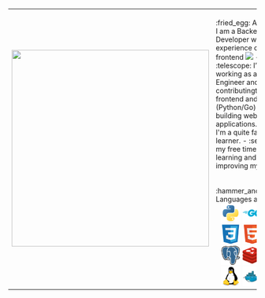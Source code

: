 <table>
    <tr>
        <td>
            <img src="https://media3.giphy.com/media/WS6CDvvyNDrhZRFBtT/giphy.gif" width="400" height="400">
        </td>
         <td valign="top">
          <div align="left">
              <br>
              :fried_egg: About Me :
              I am a Backend Developer with experience of frontend  <img src="https://media.giphy.com/media/WUlplcMpOCEmTGBtBW/giphy.gif" width="30"/>
              - :telescope: I’m working as a Software Engineer and contributingto frontend and backend (Python/Go) for building web applications.
              - :watch: I'm a quite fast learner.
              - :seedling: In my free time, I keep learning and improving myself.
            </div>
             <br>
             <br>
            :hammer_and_wrench: Languages and Tools :
            <div align="center">
              <img src="https://github.com/devicons/devicon/blob/master/icons/python/python-original.svg" title="Python" alt="Git" width="40" height="40"/>
              <img src="https://github.com/devicons/devicon/blob/master/icons/go/go-original-wordmark.svg" title="Go" alt="Go" width="40" height="40"/>
              <img src="https://github.com/devicons/devicon/blob/master/icons/javascript/javascript-original.svg" title="JavaScript" alt="JavaScript" width="40" height="40"/>
              <img src="https://github.com/devicons/devicon/blob/master/icons/css3/css3-original.svg" title="CSS3" alt="CSS3" width="40" height="40"/>
              <img src="https://github.com/devicons/devicon/blob/master/icons/html5/html5-original.svg" title="HTML5" alt="HTML5" width="40" height="40"/>
              <img src="https://github.com/devicons/devicon/blob/master/icons/react/react-original.svg" title="React" alt="React" width="40" height="40"/>
              <img src="https://github.com/devicons/devicon/blob/master/icons/postgresql/postgresql-original.svg" title="PostgreSQL" alt="PostgreSQL" width="40" height="40"/>
              <img src="https://github.com/devicons/devicon/blob/master/icons/redis/redis-original.svg" title="Redis" alt="Redis" width="40" height="40"/>
              <img src="https://github.com/devicons/devicon/blob/master/icons/git/git-original.svg" title="Git" alt="Git" width="40" height="40"/>
              <img src="https://github.com/devicons/devicon/blob/master/icons/linux/linux-original.svg" title="Linux" alt="Linux" width="40" height="40"/>
              <img src="https://github.com/devicons/devicon/blob/master/icons/docker/docker-original.svg" title="Docker" alt="Docker" width="40" height="40"/>
              <img src="https://github.com/devicons/devicon/blob/master/icons/nginx/nginx-original.svg" title="Nginx" alt="Nginx" width="40" height="40"/>
            </div>
         </td>
    </tr>
</table>
<div id="viewprof" align="center">
  <img src="https://komarev.com/ghpvc/?username=DillerDurak&style=flat-square&color=blue" alt="">
</div>
 

  
